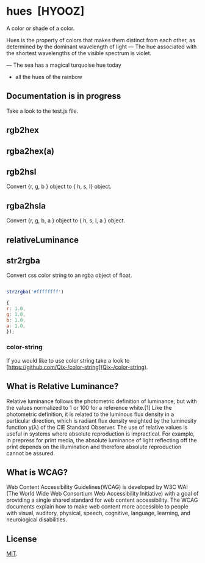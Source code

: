 # hues [HYOOZ]

A color or shade of a color.

Hues is the property of colors that makes them distinct from each other, as determined by the dominant wavelength of light — The hue associated with the shortest wavelengths of the visible spectrum is violet.

— The sea has a magical turquoise hue today

- all the hues of the rainbow

## Documentation is in progress

Take a look to the test.js file.

## rgb2hex

## rgba2hex(a)

## rgb2hsl

Convert {r, g, b } object to { h, s, l} object.

## rgba2hsla

Convert {r, g, b, a } object to { h, s, l, a } object.

## relativeLuminance

## str2rgba

Convert css color string to an rgba object of float.

```js

str2rgba('#ffffffff')

{
r: 1.0,
g: 1.0,
b: 1.0,
a: 1.0,
});

```


### color-string

If you would like to use color string take a look to [https://github.com/Qix-/color-string](Qix-/color-string).


## What is Relative Luminance?

Relative luminance follows the photometric definition of luminance, but with the values normalized to 1 or 100 for a reference white.[1] Like the photometric definition, it is related to the luminous flux density in a particular direction, which is radiant flux density weighted by the luminosity function y(λ) of the CIE Standard Observer. The use of relative values is useful in systems where absolute reproduction is impractical. For example, in prepress for print media, the absolute luminance of light reflecting off the print depends on the illumination and therefore absolute reproduction cannot be assured.

## What is WCAG?

Web Content Accessibility Guidelines(WCAG) is developed by W3C WAI (The World Wide Web Consortium Web Accessibility Initiative) with a goal of providing a single shared standard for web content accessibility. The WCAG documents explain how to make web content more accessible to people with visual, auditory, physical, speech, cognitive, language, learning, and neurological disabilities.

## License

[MIT](LICENSE).
